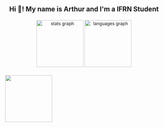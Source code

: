 <h2 align="center">Hi 👋! My name is Arthur and I'm a IFRN Student</h2>

###

<div align="center">
  <img src="https://github-readme-stats.vercel.app/api?username=ArthurGui004&hide_title=false&hide_rank=false&show_icons=true&include_all_commits=true&count_private=true&disable_animations=false&theme=dracula&locale=en&hide_border=false" height="150" alt="stats graph"  />
  <img src="https://github-readme-stats.vercel.app/api/top-langs?username=ArthurGui004&locale=en&hide_title=false&layout=compact&card_width=320&langs_count=5&theme=dracula&hide_border=false" height="150" alt="languages graph"  />
</div>

###

<img align="center" height="150" src="https://media.tenor.com/pRuVE3Oi24oAAAAM/vagabond.gif"  />

###
